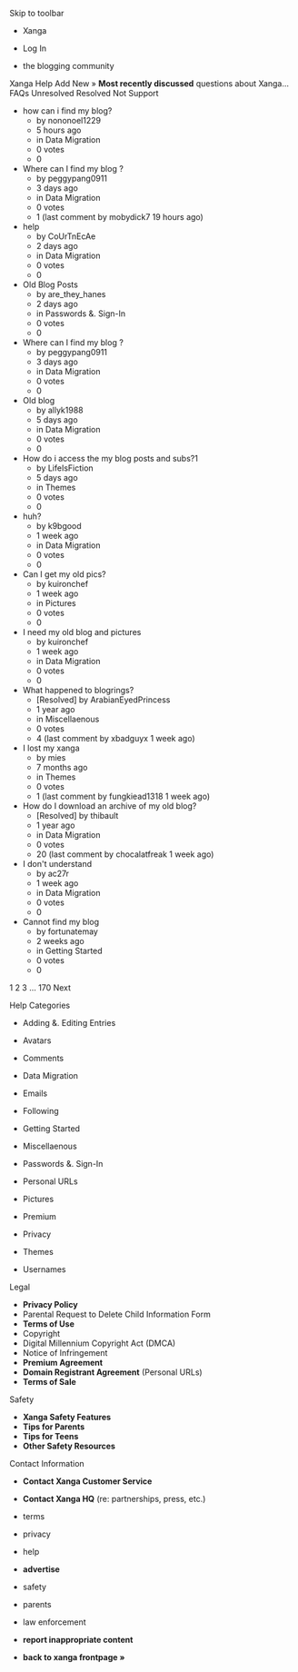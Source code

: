 Skip to toolbar

*   Xanga

*   Log In

*   the blogging community

Xanga Help Add New » **Most recently discussed** questions about Xanga… FAQs Unresolved Resolved Not Support

*   how can i find my blog?
    *   by nononoel1229
    *   5 hours ago
    *   in Data Migration
    *   0 votes
    *   0
*   Where can I find my blog ?
    *   by peggypang0911
    *   3 days ago
    *   in Data Migration
    *   0 votes
    *   1 (last comment by mobydick7 19 hours ago)
*   help
    *   by CoUrTnEcAe
    *   2 days ago
    *   in Data Migration
    *   0 votes
    *   0
*   Old Blog Posts
    *   by are\_they\_hanes
    *   2 days ago
    *   in Passwords &. Sign-In
    *   0 votes
    *   0
*   Where can I find my blog ?
    *   by peggypang0911
    *   3 days ago
    *   in Data Migration
    *   0 votes
    *   0
*   Old blog
    *   by allyk1988
    *   5 days ago
    *   in Data Migration
    *   0 votes
    *   0
*   How do i access the my blog posts and subs?1
    *   by LifeIsFiction
    *   5 days ago
    *   in Themes
    *   0 votes
    *   0
*   huh?
    *   by k9bgood
    *   1 week ago
    *   in Data Migration
    *   0 votes
    *   0
*   Can I get my old pics?
    *   by kuironchef
    *   1 week ago
    *   in Pictures
    *   0 votes
    *   0
*   I need my old blog and pictures
    *   by kuironchef
    *   1 week ago
    *   in Data Migration
    *   0 votes
    *   0
*   What happened to blogrings?
    *   \[Resolved\] by ArabianEyedPrincess
    *   1 year ago
    *   in Miscellaenous
    *   0 votes
    *   4 (last comment by xbadguyx 1 week ago)
*   I lost my xanga
    *   by mies
    *   7 months ago
    *   in Themes
    *   0 votes
    *   1 (last comment by fungkiead1318 1 week ago)
*   How do I download an archive of my old blog?
    *   \[Resolved\] by thibault
    *   1 year ago
    *   in Data Migration
    *   0 votes
    *   20 (last comment by chocalatfreak 1 week ago)
*   I don't understand
    *   by ac27r
    *   1 week ago
    *   in Data Migration
    *   0 votes
    *   0
*   Cannot find my blog
    *   by fortunatemay
    *   2 weeks ago
    *   in Getting Started
    *   0 votes
    *   0

1 2 3 ... 170 Next

Help Categories

*   Adding &. Editing Entries
*   Avatars
*   Comments
*   Data Migration
*   Emails
*   Following
*   Getting Started
*   Miscellaenous

*   Passwords &. Sign-In
*   Personal URLs
*   Pictures
*   Premium
*   Privacy
*   Themes
*   Usernames

Legal

*   **Privacy Policy**
*   Parental Request to Delete Child Information Form
*   **Terms of Use**
*   Copyright
*   Digital Millennium Copyright Act (DMCA)
*   Notice of Infringement
*   **Premium Agreement**
*   **Domain Registrant Agreement** (Personal URLs)
*   **Terms of Sale**

Safety

*   **Xanga Safety Features**
*   **Tips for Parents**
*   **Tips for Teens**
*   **Other Safety Resources**

Contact Information

*   **Contact Xanga Customer Service**
*   **Contact Xanga HQ** (re: partnerships, press, etc.)

*   terms
*   privacy
*   help
*   **advertise**

*   safety
*   parents
*   law enforcement
*   **report inappropriate content**

*   **back to xanga frontpage »**